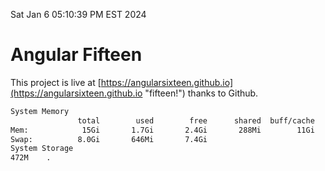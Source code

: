 Sat Jan  6 05:10:39 PM EST 2024

# Angular Fifteen


This project is live at [https://angularsixteen.github.io](https://angularsixteen.github.io "fifteen!") thanks to Github.

```bash
System Memory
               total        used        free      shared  buff/cache   available
Mem:            15Gi       1.7Gi       2.4Gi       288Mi        11Gi        13Gi
Swap:          8.0Gi       646Mi       7.4Gi
System Storage
472M	.
```
```bash
